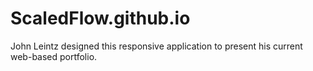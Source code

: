 # ScaledFlow.github.io

John Leintz designed this responsive application to present his current web-based portfolio.
